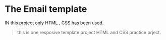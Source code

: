 # The Email template 

IN this project only HTML , CSS has been used.
> this is one resposive template project
> HTML and CSS practice prject.
